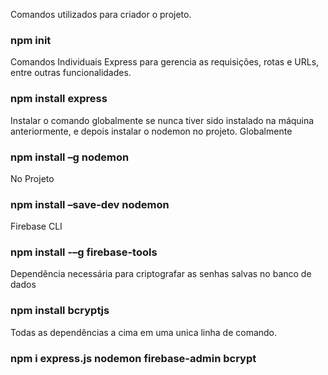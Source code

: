 Comandos utilizados para criador o projeto.
### npm init


Comandos Individuais
Express para gerencia as requisições, rotas e URLs, entre outras funcionalidades.
### npm install express

Instalar o comando globalmente se nunca tiver sido instalado na máquina anteriormente, e depois instalar o nodemon no projeto.
Globalmente 
### npm install –g nodemon

No Projeto 
### npm install –save-dev nodemon

Firebase CLI 
### npm install -–g firebase-tools

Dependência necessária para criptografar as senhas salvas no banco de dados
### npm install bcryptjs

Todas as dependências a cima em uma unica linha de comando.
### npm i express.js nodemon firebase-admin bcrypt
